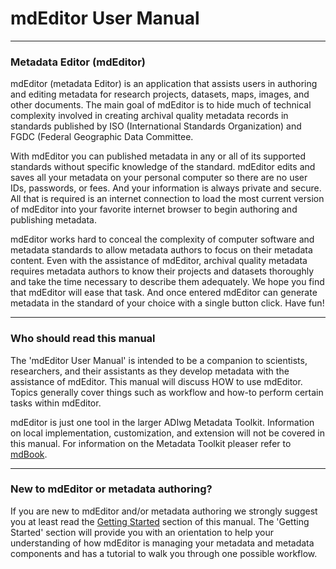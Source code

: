 # mdEditor User Manual
---
### Metadata Editor (mdEditor)
mdEditor (metadata Editor) is an application that assists users in authoring and editing metadata for research projects, datasets, maps, images, and other documents. The main goal of mdEditor is to hide much of technical complexity involved in creating archival quality metadata records in standards published by ISO (International Standards Organization) and FGDC (Federal Geographic Data Committee.

With mdEditor you can published metadata in any or all of its supported standards without specific knowledge of the standard.  mdEditor edits and saves all your metadata on your personal computer so there are no user IDs, passwords, or fees.  And your information is always private and secure. All that is required is an internet connection to load the most current version of mdEditor into your favorite internet browser to begin authoring and publishing metadata. 

mdEditor works hard to conceal the complexity of computer software and metadata standards to allow metadata authors to focus on their metadata content. Even with the assistance of mdEditor, archival quality metadata requires metadata authors to know their projects and datasets thoroughly and take the time necessary to describe them adequately. We hope you find that mdEditor will ease that task. And once entered mdEditor can generate metadata in the standard of your choice with a single button click. Have fun!

---
### Who should read this manual
The 'mdEditor User Manual' is intended to be a companion to scientists, researchers, and their assistants as they develop metadata with the assistance of mdEditor. This manual will discuss HOW to use mdEditor. Topics generally cover things such as workflow and how-to perform certain tasks within mdEditor. 

mdEditor is just one tool in the larger ADIwg Metadata Toolkit. Information on local implementation, customization, and extension will not be covered in this manual. For information on the Metadata Toolkit pleaser refer to [mdBook](https://legacy.gitbook.com/book/adiwg/mdbook/details). 

---
### New to mdEditor or metadata authoring?
If you are new to mdEditor and/or metadata authoring we strongly suggest you at least read the [Getting Started](getting-started.md) section of this manual. The 'Getting Started' section will provide you with an orientation to help your understanding of how mdEditor is managing your metadata and metadata components and has a tutorial to walk you through one possible workflow.  